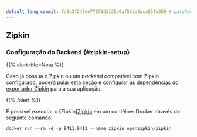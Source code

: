 ```yaml
---
default_lang_commit: 7d0c3f247ee77671d1135b0af535a2aca05fe359 # patched
---
```


## Zipkin

### Configuração do Backend {#zipkin-setup}

{{% alert title=Nota %}}

Caso já possua o Zipkin ou um _backend_ compatível com Zipkin configurado,
poderá pular esta seção e configurar as
[dependências do exportador Zipkin](#zipkin-dependencies) para a sua aplicação.

{{% /alert %}}

É possível executar o [Zipkin][Zipkin](https://zipkin.io/) em um contêiner
Docker através do seguinte comando:

```shell
docker run --rm -d -p 9411:9411 --name zipkin openzipkin/zipkin
```
